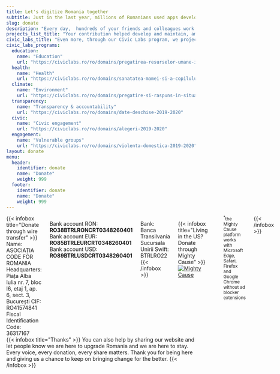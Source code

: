 ```yaml
---
title: Let's digitize Romania together
subtitle: Just in the last year, millions of Romanians used apps developed pro bono by Code for Romania
slug: donate
description: "Every day,  hundreds of your friends and colleagues work together to build useful digital tools that improve our lives easier and ultimately make Romania a better place. Help us help even more."
projects_list_title: "Your contribution helped develop and maintain, among others:"
civic_labs_title: "Even more, through our Civic Labs program, we projected <b>dozens</b> of applications covering six essential fields in the Romanian society::"
civic_labs_programs:
  education:
    name: "Education"
    url: "https://civiclabs.ro/ro/domains/pregatirea-resurselor-umane-in-educatie-2019-2020"
  health:
    name: "Health"
    url: "https://civiclabs.ro/ro/domains/sanatatea-mamei-si-a-copilului-2019-2020"
  climate:
    name: "Environment"
    url: "https://civiclabs.ro/ro/domains/pregatire-si-raspuns-in-situatii-de-urgenta-2019-2020"
  transparency:
    name: "Transparency & accountability"
    url: "https://civiclabs.ro/ro/domains/date-deschise-2019-2020"
  civic:
    name: "Civic engagement"
    url: "https://civiclabs.ro/ro/domains/alegeri-2019-2020"
  engagement:
    name: "Vulnerable groups"
    url: "https://civiclabs.ro/ro/domains/violenta-domestica-2019-2020"
layout: donate
menu:
  header:
    identifier: donate
    name: "Donate"
    weight: 999
  footer:
    identifier: donate
    name: "Donate"
    weight: 999
---
```


<div class="columns">
{{< infobox title="Donate through wire transfer" >}}
  Name: ASOCIAȚIA CODE FOR ROMANIA  
  Headquarters: Piața Alba Iulia nr. 7, bloc I6, etaj 1, ap. 6, sect. 3, București  
  CIF: RO41574841  
  Fiscal Identification Code: 36317167  

  Bank account RON: **RO38BTRLRONCRT0348260401**  
  Bank account EUR: **RO85BTRLEURCRT0348260401**  
  Bank account USD: **RO89BTRLUSDCRT0348260401**  

  Bank: Banca Transilvania Sucursala Unirii
  Swift: BTRLRO22
{{< /infobox >}}

{{< infobox title="Living in the US? Donate through Mighty Cause" >}}
  [![Mighty Cause](/images/mighty-cause.svg)](https://www.mightycause.com/story/Codeforromania)
  <hr>
  <small><sup>*</sup>the Mighty Cause platform works with Microsoft Edge, Safari, Firefox and Google Chrome without ad blocker extensions</small>
{{< /infobox >}}
</div>

<div class="columns">
{{< infobox title="Thanks" >}}
  You can also help by sharing our website and let people know we are here to upgrade Romania and we are here to stay. Every voice, every donation, every share matters. Thank you for being here and giving us a chance to keep on bringing change for the better.
{{< /infobox >}}
</div>
